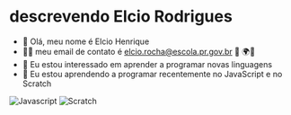 # descrevendo Elcio Rodrigues
- 👋 Olá, meu nome é Elcio Henrique
- :white_haired_man:	meu email de contato é elcio.rocha@escola.pr.gov.br :crocodile:
:earth_africa::barber:
- 👀 Eu estou interessado em aprender a programar novas linguagens
- :space_invader:	 Eu estou aprendendo a programar recentemente no JavaScript e no Scratch

![Javascript](https://img.shields.io/badge/JavaScript-323330?style=for-the-badge&logo=javascript&logoColor=F7DF1E)
![Scratch](https://img.shields.io/badge/Scratch-4D97FF?style=for-the-badge&logo=Scratch&logoColor=white)
<!---
Elcião/Elcio é um estudante de informática do primeiro ano do ensimo médio do colégio marechal rondon
